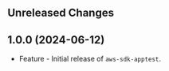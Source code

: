 Unreleased Changes
------------------

1.0.0 (2024-06-12)
------------------

* Feature - Initial release of `aws-sdk-apptest`.

